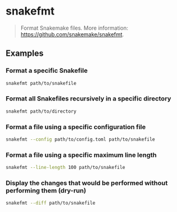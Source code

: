 # snakefmt

> Format Snakemake files. More information: <https://github.com/snakemake/snakefmt>.

## Examples

### Format a specific Snakefile

```bash
snakefmt path/to/snakefile
```

### Format all Snakefiles recursively in a specific directory

```bash
snakefmt path/to/directory
```

### Format a file using a specific configuration file

```bash
snakefmt --config path/to/config.toml path/to/snakefile
```

### Format a file using a specific maximum line length

```bash
snakefmt --line-length 100 path/to/snakefile
```

### Display the changes that would be performed without performing them (dry-run)

```bash
snakefmt --diff path/to/snakefile
```

